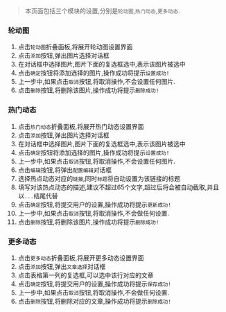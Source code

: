 > 本页面包括三个模块的设置,分别是`轮动图`,`热门动态`,`更多动态`.

### 轮动图
> 
1. 点击`轮动图`折叠面板,将展开轮动图设置界面
2. 点击`添加`按钮,弹出图片选择对话框
3. 在对话框中选择图片,图片下面的复选框选中,表示该图片被选中
4. 点击`确定`按钮将添加选择的图片,操作成功将提示`设置成功!`
5. 上一步中,如果点击`取消`按钮,将取消操作,不会设置任何图片.
6. 点击`删除`按钮,将删除该图片,操作成功将提示`删除成功!`

### 热门动态
> 
1. 点击`热门动态`折叠面板,将展开热门动态设置界面
2. 点击`添加`按钮,弹出图片选择对话框
3. 在对话框中选择图片,图片下面的复选框选中,表示该图片被选中
4. 点击`确定`按钮将添加选择的图片,操作成功将提示`设置成功!`
5. 上一步中,如果点击`取消`按钮,将取消操作,不会设置任何图片.
6. 点击`编辑`按钮,将弹出`配置编辑`对话框
7. 选择热点动态对应的`链接`,同时`标题`将自动设置为该链接的标题
8. 填写对该热点动态的描述,建议不超过65个文字,超过后将会被自动截取,并且以`...`结尾代替
9. 点击`确定`按钮,将提交用户的设置,操作成功将提示`更新成功!`
10. 上一步中,如果点击`取消`按钮,将取消操作,不会做任何设置.
11. 点击`删除`按钮,将删除该图片,操作成功将提示`删除成功!`

### 更多动态
> 
1. 点击`更多动态`折叠面板,将展开更多动态设置界面
2. 点击`添加`按钮,弹出`文章选择`对话框
3. 点击表格第一列的复选框,可以选中该行对应的文章
4. 点击`确定`按钮,将提交用户的设置,操作成功将提示`保存成功!`
5. 上一步中,如果点击`取消`按钮,将取消操作,不会做任何设置.
6. 点击`删除`按钮,将删除对应的文章,操作成功将提示`删除成功!`
